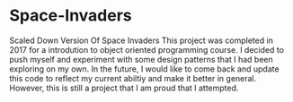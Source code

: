 # Space-Invaders
Scaled Down Version Of Space Invaders
This project was completed in 2017 for a introdution to object oriented programming course.
I decided to push myself and experiment with some design patterns that I had been exploring on my own.
In the future, I would like to come back and update this code to reflect my current abiltiy and make it better in general. 
However, this is still a project that I am proud that I attempted. 

